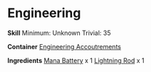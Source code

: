 <!-- TITLE: Lightning Rod Recharge -->
<!-- SUBTITLE:  -->
# Engineering
**Skill**
Minimum: Unknown
Trivial: 35

**Container**
[Engineering Accoutrements](engineering-accoutrements)

**Ingredients**
[Mana Battery](mana-battery) x 1
[Lightning Rod](lightning-rod) x 1
